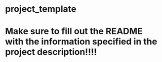 # project_template
# Make sure to fill out the README with the information specified in the project description!!!!

